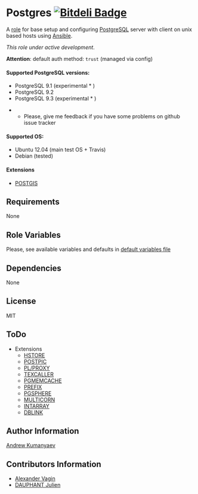 Postgres [![Bitdeli Badge](https://d2weczhvl823v0.cloudfront.net/zzet/ansible-postgresql-role/trend.png)](https://bitdeli.com/free "Bitdeli Badge")
========

A [role](https://galaxy.ansibleworks.com/list#/roles/101) for base setup and configuring [PostgreSQL](http://www.postgresql.org/) server with client on unix based hosts using [Ansible](http://www.ansibleworks.com/).

_This role under active development_.

**Attention**: default auth method: `trust` (managed via config)

#### Supported PostgreSQL versions:
  
  - PostgreSQL 9.1 (experimental * )
  - PostgreSQL 9.2
  - PostgreSQL 9.3 (experimental * )

* - Please, give me feedback if you have some problems on github issue tracker

#### Supported OS:

  - Ubuntu 12.04 (main test OS + Travis)
  - Debian (tested)

#### Extensions

   - [POSTGIS](http://postgis.refractions.net/)

Requirements
------------

None

Role Variables
--------------

Please, see available variables and defaults in [default variables file](https://github.com/zzet/ansible-postgresql-role/blob/master/defaults/main.yml)

Dependencies
------------

None

License
-------

MIT

ToDo
-------

 - Extensions
   - [HSTORE](http://www.postgresql.org/docs/9.2/static/hstore.html)
   - [POSTPIC](http://github.com/drotiro/postpic)
   - [PL/PROXY](http://pgfoundry.org/projects/plproxy/)
   - [TEXCALLER](http://www.profv.de/texcaller/)
   - [PGMEMCACHE](http://pgfoundry.org/projects/pgmemcache/)
   - [PREFIX](http://pgfoundry.org/projects/prefix)
   - [PGSPHERE](http://pgsphere.projects.postgresql.org/)
   - [MULTICORN](http://multicorn.org/)
   - [INTARRAY](http://www.postgresql.org/docs/9.2/static/intarray.html)
   - [DBLINK](http://www.postgresql.org/docs/9.2/static/dblink.html)

Author Information
------------------

[Andrew Kumanyaev](https://github.com/zzet)

Contributors Information
------------------

 - [Alexander Vagin](https://github.com/PlugIN73)
 - [DAUPHANT Julien](https://github.com/jdauphant)
